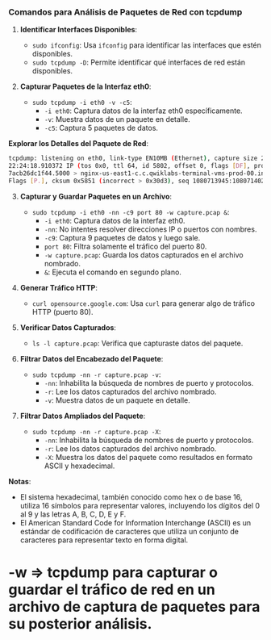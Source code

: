 ### Comandos para Análisis de Paquetes de Red con tcpdump

1. **Identificar Interfaces Disponibles**:
    - `sudo ifconfig`: Usa `ifconfig` para identificar las interfaces que estén disponibles.
    - `sudo tcpdump -D`: Permite identificar qué interfaces de red están disponibles.

2. **Capturar Paquetes de la Interfaz eth0**:
    - `sudo tcpdump -i eth0 -v -c5`:
        - `-i eth0`: Captura datos de la interfaz eth0 específicamente.
        - `-v`: Muestra datos de un paquete en detalle.
        - `-c5`: Captura 5 paquetes de datos.

**Explorar los Detalles del Paquete de Red**:

```sh
tcpdump: listening on eth0, link-type EN10MB (Ethernet), capture size 262144 bytes
22:24:18.910372 IP (tos 0x0, ttl 64, id 5802, offset 0, flags [DF], proto TCP (6), length 134)
7acb26dc1f44.5000 > nginx-us-east1-c.c.qwiklabs-terminal-vms-prod-00.internal.59788:
Flags [P.], cksum 0x5851 (incorrect > 0x30d3), seq 1080713945:1080714027, ack 62760789, win 501, options [nop,nop,TS val 1017464119 ecr 3001513453], length 82
```

3. **Capturar y Guardar Paquetes en un Archivo**:
    - `sudo tcpdump -i eth0 -nn -c9 port 80 -w capture.pcap &`:
        - `-i eth0`: Captura datos de la interfaz eth0.
        - `-nn`: No intentes resolver direcciones IP o puertos con nombres.
        - `-c9`: Captura 9 paquetes de datos y luego sale.
        - `port 80`: Filtra solamente el tráfico del puerto 80.
        - `-w capture.pcap`: Guarda los datos capturados en el archivo nombrado.
        - `&`: Ejecuta el comando en segundo plano.

4. **Generar Tráfico HTTP**:
    - `curl opensource.google.com`: Usa `curl` para generar algo de tráfico HTTP (puerto 80).

5. **Verificar Datos Capturados**:
    - `ls -l capture.pcap`: Verifica que capturaste datos del paquete.

6. **Filtrar Datos del Encabezado del Paquete**:
    - `sudo tcpdump -nn -r capture.pcap -v`:
        - `-nn`: Inhabilita la búsqueda de nombres de puerto y protocolos.
        - `-r`: Lee los datos capturados del archivo nombrado.
        - `-v`: Muestra datos de un paquete en detalle.

7. **Filtrar Datos Ampliados del Paquete**:
    - `sudo tcpdump -nn -r capture.pcap -X`:
        - `-nn`: Inhabilita la búsqueda de nombres de puerto y protocolos.
        - `-r`: Lee los datos capturados del archivo nombrado.
        - `-X`: Muestra los datos del paquete como resultados en formato ASCII y hexadecimal.

**Notas**:
- El sistema hexadecimal, también conocido como hex o de base 16, utiliza 16 símbolos para representar valores, incluyendo los dígitos del 0 al 9 y las letras A, B, C, D, E y F.
- El American Standard Code for Information Interchange (ASCII) es un estándar de codificación de caracteres que utiliza un conjunto de caracteres para representar texto en forma digital.

# -w => tcpdump para capturar o guardar el tráfico de red en un archivo de captura de paquetes para su posterior análisis.